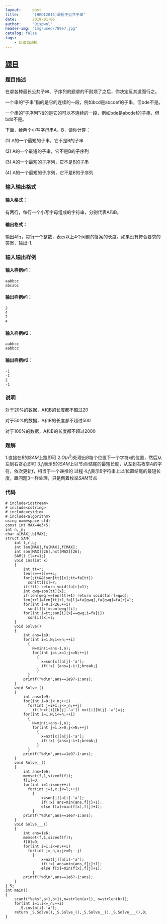 ```yaml
---
layout:     post
title:      "[HEOI2015]最短不公共子串"
date:       2019-01-06
author:     "Dispwnl"
header-img: "img/used/78967.jpg"
catalog: false
tags:
    - 后缀自动机
---
```

## [题目](https://www.luogu.org/problemnew/show/P4112)
### 题目描述
在虐各种最长公共子串、子序列的题虐的不耐烦了之后，你决定反其道而行之。

一个串的“子串”指的是它的连续的一段，例如bcd是abcdef的子串，但bde不是。

一个串的“子序列”指的是它的可以不连续的一段，例如bde是abcdef的子串，但bdd不是。

下面，给两个小写字母串A，B，请你计算：

(1) A的一个最短的子串，它不是B的子串

(2) A的一个最短的子串，它不是B的子序列

(3) A的一个最短的子序列，它不是B的子串

(4) A的一个最短的子序列，它不是B的子序列

### 输入输出格式
#### 输入格式：
有两行，每行一个小写字母组成的字符串，分别代表A和B。

#### 输出格式：
输出4行，每行一个整数，表示以上4个问题的答案的长度。如果没有符合要求的答案，输出-1.

### 输入输出样例
#### 输入样例#1： 
```
aabbcc
abcabc
```
#### 输出样例#1： 
```
2
4
2
4
```
#### 输入样例#2： 
```
aabbcc
aabbcc
```
#### 输出样例#2：
```
-1
-1
2
-1
```
### 说明
对于20%的数据，A和B的长度都不超过20

对于50%的数据，A和B的长度都不超过500

对于100%的数据，A和B的长度都不超过2000

### 题解
1.直接在$B$的$SAM$上跑即可
2.$O(n^2)$处理出$B$每个位置下一个字符$x$的位置，然后从左到右贪心即可
3.$f_i$表示$B$的$SAM$上以节点$i$结尾的最短长度，从左到右枚举$A$的字符，依次更新$f$，相当于一个递推的
过程
4.$f_i$表示$B$字符串上以$i$位置结尾的最短长度，跟问题$3$一样处理，只是倒着枚举$SAM$节点

### 代码
```
# include<iostream>
# include<cstring>
# include<cstdio>
# include<algorithm>
using namespace std;
const int MAX=4e3+5;
int n,_n;
char a[MAX],b[MAX];
struct SAM{
	int l,r,L;
	int len[MAX],fa[MAX],f[MAX];
	int son[MAX][26],nxt[MAX][26];
	SAM() {l=r=1;}
	void ins(int x)
	{
		int tt=r;
		len[r=++l]=++L;
		for(;tt&&!son[tt][x];tt=fa[tt])
		  son[tt][x]=r;
		if(!tt) return void(fa[r]=1);
		int qwq=son[tt][x];
		if(len[qwq]==len[tt]+1) return void(fa[r]=qwq);
		len[++l]=len[tt]+1,fa[l]=fa[qwq],fa[qwq]=fa[r]=l;
		for(int i=0;i<26;++i)
		  son[l][i]=son[qwq][i];
		for(int i=tt;son[i][x]==qwq;i=fa[i])
		  son[i][x]=l;
	}
	void Solve()
	{
		int ans=1e9;
		for(int i=1,N;i<=n;++i)
		  {
		  	N=min(i+ans-1,n);
		  	for(int j=i,x=1;j<=N;++j)
		  	  {
		  	  	x=son[x][a[j]-'a'];
		  	  	if(!x) {ans=j-i+1;break;}
			  }
		  }
		printf("%d\n",ans==1e9?-1:ans);
	}
	void Solve_()
	{
		int ans=1e9;
		for(int i=0;i<_n;++i)
		  for(int j=i+1;j<=_n;++j)
		    if(!nxt[i][b[j]-'a']) nxt[i][b[j]-'a']=j;
		for(int i=1,N;i<=n;++i)
		  {
		  	N=min(i+ans-1,n);
		  	for(int j=i,x=0;j<=N;++j)
		  	  {
		  	  	x=nxt[x][a[j]-'a'];
		  	  	if(!x) {ans=j-i+1;break;}
			  }
		  }
		printf("%d\n",ans==1e9?-1:ans);
	}
	void Solve__()
	{
		int ans=1e6;
		memset(f,1,sizeof(f));
		f[1]=0;
		for(int i=1;i<=n;++i)
		  for(int j=1,x;j<=l;++j)
		    {
		    	x=son[j][a[i]-'a'];
		    	if(!x) ans=min(ans,f[j]+1);
		    	else f[x]=min(f[x],f[j]+1);
			}
		printf("%d\n",ans==1e6?-1:ans);
	}
	void Solve___()
	{
		int ans=1e6;
		memset(f,1,sizeof(f));
		f[0]=0;
		for(int i=1;i<=n;++i)
		  for(int j=_n,x;j>=0;--j)
		    {
		    	x=nxt[j][a[i]-'a'];
		    	if(!x) ans=min(ans,f[j]+1);
		    	else f[x]=min(f[x],f[j]+1);
			}
		printf("%d\n",ans==1e6?-1:ans);
	}
}_S;
int main()
{
	scanf("%s%s",a+1,b+1),n=strlen(a+1),_n=strlen(b+1);
	for(int i=1;i<=_n;++i)
	  _S.ins(b[i]-'a');
	return _S.Solve(),_S.Solve_(),_S.Solve__(),_S.Solve___(),0;
}
```
